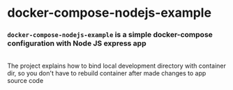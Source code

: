 # docker-compose-nodejs-example 

### `docker-compose-nodejs-example` is a simple docker-compose configuration with Node JS express app
<br>
The project explains how to bind local development directory with container dir, so you don't have to rebuild container after made changes to app source code

